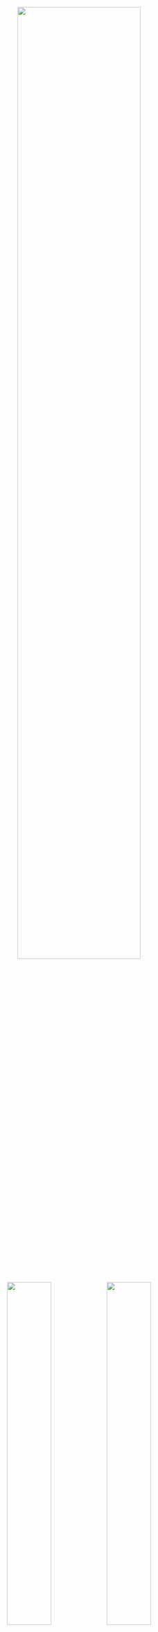 <p align="center">
	<img src="https://github.com/xmotion-project/xMotion/blob/main/marks/karaloop_logo_reg.jpg" width="75%" />
</p>
<p align="center">	
	<img src="https://github.com/xmotion-project/xMotion/blob/main/src/ShortDemo_Android.gif" width="45%" /> 
	<img src="https://github.com/xmotion-project/xMotion/blob/main/src/ShortDemo_iMacWhatsapp.gif" width="45%" />
	<img src="https://github.com/xmotion-project/xMotion/blob/main/src/ShortDemo_Gaming.gif" width="45%" />
	<img src="https://github.com/xmotion-project/xMotion/blob/main/src/ShortDemo_iPhone.gif" width="45%" />
</p>

Can you imagine yourself interacting with phones, tablets, computers and other devices without hands? 

***karaloop*** is an initiative to advance the development of accessible and inclusive wearable hands-free interfaces, so in the future, anyone will be able to interact with any device, from anywhere, *without hands*, simply by performing movements of the face :relaxed:

The primary goal is to enable ubiquitous human-device interaction to all, regardless of physical abilities, environmental and socioeconomical constrains.     

## Contents

This repository contains a collection of wearable prototypes which measure voluntary movements of the face and translate them 
into mouse or keyboard commands sent via Bluetooth Low Energy (BLE) to any PC, iOS or Android device.

* [***karaloop*** P1.0](https://github.com/xmotion-project/xMotion/wiki/karaloop-P1.0)
* [***karaloop*** P2.0](https://github.com/xmotion-project/xMotion/wiki/karaloop-P2.0)
* [***karaloop*** P3.0](https://github.com/xmotion-project/xMotion/wiki/karaloop-P3.0)

Each prototype incorporates/explores different contact (C) and contactless (CL) sensing technology to capture facial movements: strain gauges ([***karaloop*** P1.0](https://github.com/xmotion-project/xMotion/wiki/karaloop-P1.0), C), potentiometers and microswitches ([***karaloop*** P2.0](https://github.com/xmotion-project/xMotion/wiki/karaloop-P2.0), C), and magnetomers and optical flow sensors ([***karaloop*** P3.0](https://github.com/xmotion-project/xMotion/wiki/karaloop-P3.0), c and CL). 

The ***karaloop*** wearables are not finished products. The Technology Readiness Level ([TRL](https://en.wikipedia.org/wiki/Technology_readiness_level)) varies across prototypes. While [***karaloop*** P1.0](https://github.com/xmotion-project/xMotion/wiki/karaloop-P1.0) and [P2.0](https://github.com/xmotion-project/xMotion/wiki/karaloop-P2.0) are still in feasibility evaluation and development phases (TRL 3-5), [***karaloop*** P3.0](https://github.com/xmotion-project/xMotion/wiki/karaloop-P3.0) has been preliminary evaluated in operational environments (TRL 7).       

[***karaloop*** P1.0](https://github.com/xmotion-project/xMotion/wiki/karaloop-P1.0), [P2.0](https://github.com/xmotion-project/xMotion/wiki/karaloop-P2.0) and [P3.0](https://github.com/xmotion-project/xMotion/wiki/karaloop-P3.0) use the [Adafruit Feather nRF52 Bluefruit](https://learn.adafruit.com/bluefruit-nrf52-feather-learning-guide?view=all) microcontroller. 

## Licenses

We believe that the open source movement can foster mass technological inclusivity, accessibility and education. 

All (i.e. software, firmware, circuit schematics, CAD designs, assembly guides) source and and documentation files in this repository are licensed under open source licenses [approved by the Open Source Initiative (OSI)](https://opensource.org/licenses/alphabetical). Software and firmware are licensed under [Apache License, Version 2.0](https://www.apache.org/licenses/LICENSE-2.0) or [GNU General Public License version 3 (GPLv3)](https://www.gnu.org/licenses/gpl-3.0.en.html), hardware schematics and design files under [CERN Open Hardware Licence Version 2 - Permissive (CERN OHL-P-V2)](https://ohwr.org/cern_ohl_p_v2.pdf), and contents in README, /src, wiki and assembly guides under [Creative Commons Attribution 4.0 International (CC BY 4.0)](https://creativecommons.org/licenses/by/4.0/).   

## Trademark

***karaloop*** is a registered trademark. Find the ***karaloop*** trademark guidelines [here](https://github.com/xmotion-project/karaloop/blob/main/karaloop%20TRADEMARK%20GUIDELINES.md).

## Credits

The karaloop initiative was inspired by [Ferran Galán](https://scholar.google.com/citations?user=XTcJiLwAAAAJ)'s previous work [ChinMotion](https://arxiv.org/abs/1606.02711). 

The prototype development work of [***karaloop*** P1.0](https://github.com/xmotion-project/xMotion/wiki/karaloop-P1.0), [P2.0](https://github.com/xmotion-project/xMotion/wiki/karaloop-P2.0) and [P3.0](https://github.com/xmotion-project/xMotion/wiki/karaloop-P3.0) was partially sponsored by [Fondation Privée des HUG](https://www.fondationhug.org/) and [Wyss Center](https://wysscenter.ch/) through grants/support awarded to Ferran Galán at [University of Geneva](https://www.unige.ch/en/university/presentation/).

Quentin Praz, Ahmad Jaafar, Spiros Schoinas and Philippe Passeraub from [HEPIA](https://www.hesge.ch/hepia/), and Ferran Galán from [University of Geneva](https://www.unige.ch/en/university/presentation/) contributed to the conception and development of [***karaloop*** P1.0](https://github.com/xmotion-project/xMotion/wiki/karaloop-P1.0), [P2.0](https://github.com/xmotion-project/xMotion/wiki/karaloop-P2.0) and [P3.0](https://github.com/xmotion-project/xMotion/wiki/karaloop-P3.0).

## Contact

For any other inquiries, please reach to us at [karaloop@protonmail.com](mailto:karaloop@protonmail.com).

<p align="center">
	<img src="https://github.com/xmotion-project/xMotion/blob/main/marks/karaloop_logo_reg.jpg" width="40%" />	
</p>

<a rel="license" href="http://creativecommons.org/licenses/by/4.0/"><img alt="Creative Commons License" style="border-width:0" src="https://i.creativecommons.org/l/by/4.0/88x31.png" />
